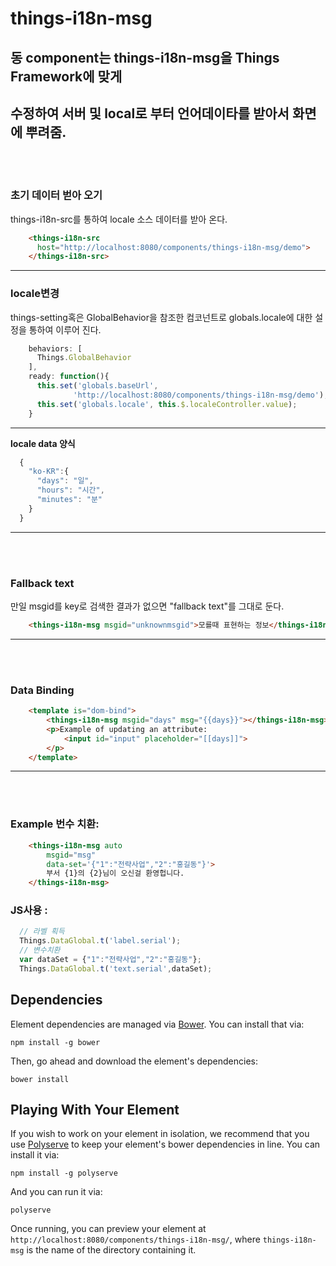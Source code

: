 # things-i18n-msg

## 동 component는 things-i18n-msg을 Things Framework에 맞게
## 수정하여 서버 및 local로 부터 언어데이타를 받아서 화면에 뿌려줌.
</br></br>



### **초기 데이터 벋아 오기**
things-i18n-src를 통하여 locale 소스 데이터를 받아 온다.

```html
    <things-i18n-src
      host="http://localhost:8080/components/things-i18n-msg/demo">
    </things-i18n-src>
```



*******

### **locale변경**

things-setting혹은 GlobalBehavior을 참조한 컴코넌트로 globals.locale에 대한 설정을 통하여 이루어 진다.
```js
    behaviors: [
      Things.GlobalBehavior
    ],
    ready: function(){
      this.set('globals.baseUrl',
              'http://localhost:8080/components/things-i18n-msg/demo');
      this.set('globals.locale', this.$.localeController.value);
    }
```

*******

**locale data 양식**
```js
  {
    "ko-KR":{
      "days": "일",
      "hours": "시간",
      "minutes": "분"
    }
  }
```

******
</br></br>

### **Fallback text**

만일 msgid를 key로 검색한 결과가 없으면 "fallback text"를 그대로 둔다.

```html
    <things-i18n-msg msgid="unknownmsgid">모를때 표현하는 정보</things-i18n-msg>
```


******
</br></br>

### **Data Binding**
```html
    <template is="dom-bind">
        <things-i18n-msg msgid="days" msg="{{days}}"></things-i18n-msg>
        <p>Example of updating an attribute:
            <input id="input" placeholder="[[days]]">
        </p>
    </template>
```

******
</br></br>

### **Example 번수 치환:**

```html
    <things-i18n-msg auto
        msgid="msg"
        data-set='{"1":"전략사업","2":"홍길동"}'>
        부서 {1}의 {2}님이 오신걸 환영헙니다.
    </things-i18n-msg>
```

### **JS사용 :**

```js
  // 라벨 획득
  Things.DataGlobal.t('label.serial');
  // 변수치환
  var dataSet = {"1":"전략사업","2":"홍길동"};
  Things.DataGlobal.t('text.serial',dataSet);
```

## Dependencies

Element dependencies are managed via [Bower](http://bower.io/). You can
install that via:

    npm install -g bower

Then, go ahead and download the element's dependencies:

    bower install


## Playing With Your Element

If you wish to work on your element in isolation, we recommend that you use
[Polyserve](https://github.com/PolymerLabs/polyserve) to keep your element's
bower dependencies in line. You can install it via:

    npm install -g polyserve

And you can run it via:

    polyserve

Once running, you can preview your element at
`http://localhost:8080/components/things-i18n-msg/`, where `things-i18n-msg` is the name of the directory containing it.
